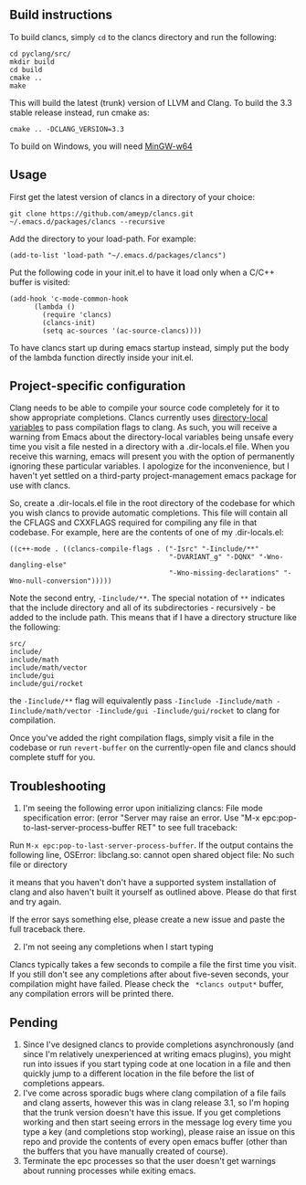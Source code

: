 ## Build instructions

To build clancs, simply `cd` to the clancs directory and run the following:

    cd pyclang/src/
    mkdir build
    cd build
    cmake ..
    make

This will build the latest (trunk) version of LLVM and Clang. To build the 3.3 stable release instead, run cmake as:

    cmake .. -DCLANG_VERSION=3.3

To build on Windows, you will need [MinGW-w64](mingw-w64.sourceforge.net)

## Usage

First get the latest version of clancs in a directory of your choice:

    git clone https://github.com/ameyp/clancs.git ~/.emacs.d/packages/clancs --recursive

Add the directory to your load-path. For example:

    (add-to-list 'load-path "~/.emacs.d/packages/clancs")

Put the following code in your init.el to have it load only when a C/C++ buffer is visited:

    (add-hook 'c-mode-common-hook
          (lambda ()
            (require 'clancs)
            (clancs-init)
            (setq ac-sources '(ac-source-clancs))))

To have clancs start up during emacs startup instead, simply put the body of the lambda function directly inside your init.el.

## Project-specific configuration

Clang needs to be able to compile your source code completely for it to show appropriate completions. Clancs currently uses [directory-local variables](http://www.gnu.org/software/emacs/manual/html_node/elisp/Directory-Local-Variables.html) to pass compilation flags to clang. As such, you will receive a warning from Emacs about the directory-local variables being unsafe every time you visit a file nested in a directory with a .dir-locals.el file. When you receive this warning, emacs will present you with the option of permanently ignoring these particular variables. I apologize for the inconvenience, but I haven't yet settled on a third-party project-management emacs package for use with clancs.

So, create a .dir-locals.el file in the root directory of the codebase for which you wish clancs to provide automatic completions. This file will contain all the CFLAGS and CXXFLAGS required for compiling any file in that codebase. For example, here are the contents of one of my .dir-locals.el:

    ((c++-mode . ((clancs-compile-flags . ("-Isrc" "-Iinclude/**"
                                           "-DVARIANT_g" "-DQNX" "-Wno-dangling-else"
                                           "-Wno-missing-declarations" "-Wno-null-conversion")))))

Note the second entry, `-Iinclude/**`. The special notation of `**` indicates that the include directory and all of its subdirectories - recursively - be added to the include path. This means that if I have a directory structure like the following:

    src/
    include/
    include/math
    include/math/vector
    include/gui
    include/gui/rocket

the `-Iinclude/**` flag will equivalently pass `-Iinclude -Iinclude/math -Iinclude/math/vector -Iinclude/gui -Iinclude/gui/rocket` to clang for compilation.

Once you've added the right compilation flags, simply visit a file in the codebase or run `revert-buffer` on the currently-open file and clancs should complete stuff for you.

## Troubleshooting

1. I'm seeing the following error upon initializing clancs:
    File mode specification error: (error "Server may raise an error. Use \"M-x epc:pop-to-last-server-process-buffer RET\" to see full traceback:

Run `M-x epc:pop-to-last-server-process-buffer`. If the output contains the following line,
    OSError: libclang.so: cannot open shared object file: No such file or directory

it means that you haven't don't have a supported system installation of clang and also haven't built it yourself as outlined above. Please do that first and try again.

If the error says something else, please create a new issue and paste the full traceback there.

2. I'm not seeing any completions when I start typing

Clancs typically takes a few seconds to compile a file the first time you visit. If you still don't see any completions after about five-seven seconds, your compilation might have failed. Please check the ` *clancs output*` buffer, any compilation errors will be printed there.

## Pending

1. Since I've designed clancs to provide completions asynchronously (and since I'm relatively unexperienced at writing emacs plugins), you might run into issues if you start typing code at one location in a file and then quickly jump to a different location in the file before the list of completions appears.
2. I've come across sporadic bugs where clang compilation of a file fails and clang asserts, however this was in clang release 3.1, so I'm hoping that the trunk version doesn't have this issue. If you get completions working and then start seeing errors in the message log every time you type a key (and completions stop working), please raise an issue on this repo and provide the contents of every open emacs buffer (other than the buffers that you have manually created of course).
3. Terminate the epc processes so that the user doesn't get warnings about running processes while exiting emacs.